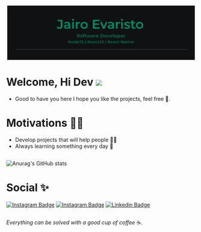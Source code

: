 ![capa_github](./logo.png) 

# Welcome, Hi Dev <img src="https://raw.githubusercontent.com/kaueMarques/kaueMarques/master/hi.gif" width="30px">
- Good to have you here I hope you like the projects, feel free :tada:.

# Motivations :no_good_man:

- Develop projects that will help people :man_technologist:
- Always learning something every day :pencil:

##

![Anurag's GitHub stats](https://github-readme-stats.vercel.app/api?username=jairoevaristo&theme=dark&show_icons=true)

##

# Social :sparkles:

[![Instagram Badge](https://img.shields.io/badge/Instagram-@jairoevaristo12-%23E4405F?style=for-the-badge&logo=instagram&logoColor=white)](https://instagram.com/jairo_evaristo12)
[![Instagram Badge](https://img.shields.io/badge/Instagram-@jairoevaristo12-%0097E6?style=for-the-badge&logo=linkedin&logoColor=white)](https://linkedin.com/in/jairoevaristo)
[![Linkedin Badge](https://img.shields.io/badge/Linkedin-jairoevaristo-%0097E6?style=for-the-badge&logo=linkedin&logoColor=white)](https://linkedin.com/in/jairoevaristo)

##

*Everything can be solved with a good cup of coffee* :coffee:.

